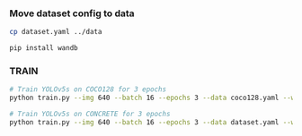### Move dataset config to data
```bash
cp dataset.yaml ../data
```
```bash
pip install wandb
```

### TRAIN 
```bash
# Train YOLOv5s on COCO128 for 3 epochs
python train.py --img 640 --batch 16 --epochs 3 --data coco128.yaml --weights yolov5s.pt
```

```bash
# Train YOLOv5s on CONCRETE for 3 epochs
python train.py --img 640 --batch 16 --epochs 3 --data dataset.yaml --weights yolov5s.pt
```